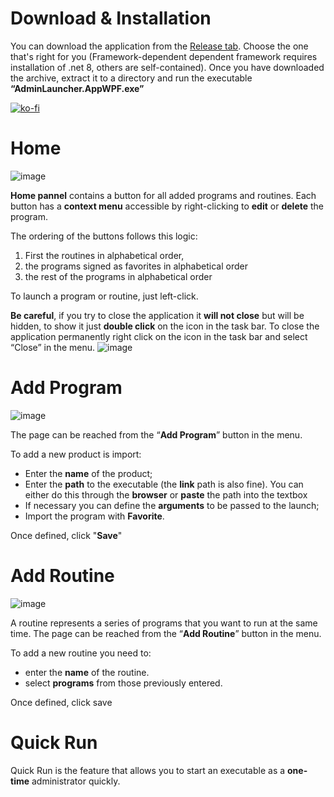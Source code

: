 # Download & Installation
You can download the application from the [Release tab](https://github.com/kdesantis/AdminLauncher/releases).
Choose the one that's right for you (Framework-dependent dependent framework requires installation of .net 8, others are self-contained). 
Once you have downloaded the archive,
extract it to a directory and run the executable **“AdminLauncher.AppWPF.exe”**

[![ko-fi](https://ko-fi.com/img/githubbutton_sm.svg)](https://ko-fi.com/Q5Q61561LT)
# Home
![image](https://github.com/user-attachments/assets/2b92301b-eaf1-453e-a89e-7a7a2027c0e4)

**Home pannel** contains a button for all added programs and routines. 
Each button has a **context menu** accessible by right-clicking to **edit** or **delete** the program.

The ordering of the buttons follows this logic:
1. First the routines in alphabetical order,
2. the programs signed as favorites in alphabetical order
3. the rest of the programs in alphabetical order

To launch a program or routine, just left-click.

**Be careful**, if you try to close the application it **will not close** but will be hidden, 
to show it just **double click** on the icon in the task bar. To close the application 
permanently right click on the icon in the task bar and select “Close” in the menu.
![image](https://github.com/user-attachments/assets/736f7a2f-054f-413a-aa6d-ec00fbe71f91)

# Add Program
![image](https://github.com/user-attachments/assets/a6003889-5ce0-46cd-9f9b-f4906b125988)

The page can be reached from the “**Add Program**” button in the menu.

To add a new product is import:
* Enter the **name** of the product;
* Enter the **path** to the executable (the **link** path is also fine). You can either do this through the **browser**
or **paste** the path into the textbox
* If necessary you can define the **arguments** to be passed to the launch;
* Import the program with **Favorite**.

Once defined, click "**Save**"
# Add Routine
![image](https://github.com/user-attachments/assets/65e8e6b5-6d37-472d-9ab6-d7353a6c5368)

A routine represents a series of programs that you want to run at the same time.
The page can be reached from the “**Add Routine**” button in the menu.

To add a new routine you need to:
* enter the **name** of the routine.
* select **programs** from those previously entered.

Once defined, click save

# Quick Run
Quick Run is the feature that allows you to start an executable as a **one-time** administrator quickly.

